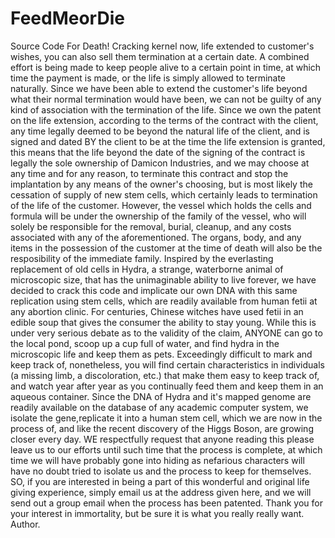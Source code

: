 # FeedMeorDie
Source Code For Death! Cracking kernel now, life extended to customer's wishes, you can also sell them termination at a certain
date. A combined effort is being made to keep people alive to a certain point in time, at which time the payment is made, or the
life is simply allowed to terminate naturally. Since we have been able to extend the customer's life beyond what their normal
termination would have been, we can not be guilty of any kind of association with the termination of the life. Since we own the
patent on the life extension, according to the terms of the contract with the client, any time legally deemed to be beyond the 
natural life of the client, and is signed and dated BY the client to be at the time the life extension is granted, this means
that the life beyond the date of the signing of the contract is legally the sole ownership of Damicon Industries, and we may choose
at any time and for any reason, to terminate this contract and stop the implantation by any means of the owner's choosing, but 
is most likely the cessation of supply of new stem cells, which certainly leads to termination of the life of the customer. 
However, the vessel which holds the cells and formula will be under the ownership of the family of the vessel, who will solely 
be responsible for the removal, burial, cleanup, and any costs associated with any of the aforementioned. The organs, body, and
any items in the possession of the customer at the time of death will also be the resposibility of the immediate family. 
Inspired by the everlasting replacement of old cells in Hydra, a strange, waterborne animal of microscopic size, that has the 
unimaginable ability to live forever, we have decided to crack this code and implicate our own DNA with this same 
replication using stem cells, which are readily available from human fetii at any abortion clinic. For centuries, Chinese
witches have used fetii in an edible soup that gives the consumer the ability to stay young. While this is under very 
serious debate as to the validity of the claim, ANYONE can go to the local pond, scoop up a cup full of water, and find 
hydra in the microscopic life and keep them as pets. Exceedingly difficult to mark and keep track of, nonetheless, you 
will find certain characteristics in individuals (a missing limb, a discoloration, etc.) that make them easy to keep track of, 
and watch year after year as you continually feed them and keep them in an aqueous container. Since the DNA of Hydra and it's
mapped genome are readily available on the database of any academic computer system, we isolate the gene,replicate 
it into a human stem cell, which we are now in the process of, and like the recent discovery of the Higgs Boson, are growing 
closer every day. WE respectfully request that anyone reading this please leave us to our efforts until such time that the
process is complete, at which time we will have probably gone into hiding as nefarious characters will have no doubt 
tried to isolate us and the process to keep for themselves. SO, if you are interested in being a part of this wonderful and
original life giving experience, simply email us at the address given here, and we will send out a group email when the process
has been patented. Thank you for your interest in immortality, but be sure it is what you really really want. 
Author. 
